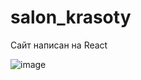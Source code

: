 # salon_krasoty

Сайт написан на React 


![image](https://github.com/user-attachments/assets/5563c701-af02-47cd-875a-f7261c86c9c5)
